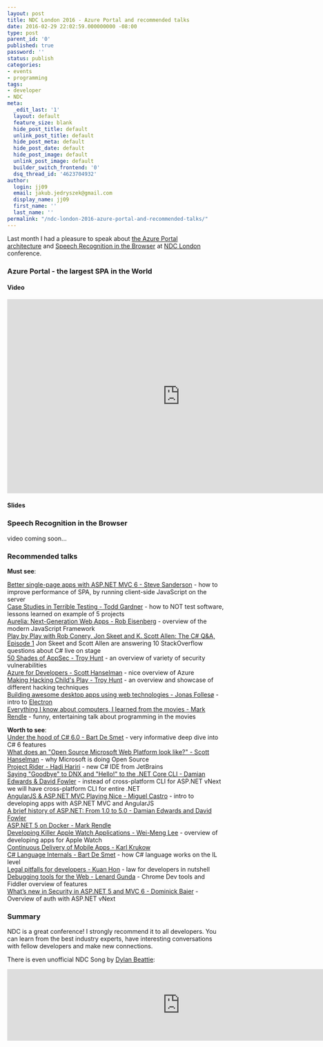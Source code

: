 ```yaml
---
layout: post
title: NDC London 2016 - Azure Portal and recommended talks
date: 2016-02-29 22:02:59.000000000 -08:00
type: post
parent_id: '0'
published: true
password: ''
status: publish
categories:
- events
- programming
tags:
- developer
- NDC
meta:
  _edit_last: '1'
  layout: default
  feature_size: blank
  hide_post_title: default
  unlink_post_title: default
  hide_post_meta: default
  hide_post_date: default
  hide_post_image: default
  unlink_post_image: default
  builder_switch_frontend: '0'
  dsq_thread_id: '4623704932'
author:
  login: jj09
  email: jakub.jedryszek@gmail.com
  display_name: jj09
  first_name: ''
  last_name: ''
permalink: "/ndc-london-2016-azure-portal-and-recommended-talks/"
---
```

<p>Last month I had a pleasure to speak about <a href="http://ndc-london.com/talk/azure-portal-the-largest-spa-in-the-world/">the Azure Portal architecture</a> and <a href="http://ndc-london.com/talk/lightning-talks-1/">Speech Recognition in the Browser</a> at <a href="http://ndc-london.com/">NDC London</a> conference.</p>
<h3>Azure Portal - the largest SPA in the World</h3>
<h4>Video</h4>
<p><iframe src="https://player.vimeo.com/video/156417164" width="800" height="450" frameborder="0" allowfullscreen="allowfullscreen"></iframe></p>
<h4>Slides</h4>
<p><script class="speakerdeck-embed" src="//speakerdeck.com/assets/embed.js" async="" data-id="22d6a30d404f4502961c6b3ba3f5167f" data-ratio="1.77777777777778"></script></p>
<h3>Speech Recognition in the Browser</h3>
<p>video coming soon...</p>
<h3>Recommended talks</h3>
<p><strong>Must see</strong>:</p>
<p><a href="https://vimeo.com/157273325">Better single-page apps with ASP.NET MVC 6 - Steve Sanderson</a> - how to improve performance of SPA, by running client-side JavaScript on the server<br />
<a href="https://vimeo.com/154301830">Case Studies in Terrible Testing - Todd Gardner</a> - how to NOT test software, lessons learned on example of 5 projects<br />
<a href="https://vimeo.com/153090562">Aurelia: Next-Generation Web Apps - Rob Eisenberg</a> - overview of the modern JavaScript Framework<br />
<a href="https://vimeo.com/153216539">Play by Play with Rob Conery, Jon Skeet and K. Scott Allen: The C# Q&amp;A, Episode 1</a> Jon Skeet and Scott Allen are answering 10 StackOverflow questions about C# live on stage<br />
<a href="https://vimeo.com/153220272">50 Shades of AppSec - Troy Hunt</a> - an overview of variety of security vulnerabilities<br />
<a href="https://vimeo.com/153223363">Azure for Developers - Scott Hanselman</a> - nice overview of Azure<br />
<a href="https://vimeo.com/153908385">Making Hacking Child's Play - Troy Hunt</a> - an overview and showcase of different hacking techniques<br />
<a href="https://vimeo.com/155663940">Building awesome desktop apps using web technologies - Jonas Follesø</a> - intro to <a href="http://electron.atom.io/">Electron</a><br />
<a href="https://vimeo.com/154025470">Everything I know about computers, I learned from the movies - Mark Rendle</a> - funny, entertaining talk about programming in the movies</p>
<p><strong>Worth to see</strong>:<br />
<a href="https://vimeo.com/155521073">Under the hood of C# 6.0 - Bart De Smet</a> - very informative deep dive into C# 6 features<br />
<a href="https://vimeo.com/153900560">What does an "Open Source Microsoft Web Platform look like?" - Scott Hanselman</a> - why Microsoft is doing Open Source<br />
<a href="https://vimeo.com/151644168">Project Rider - Hadi Hariri</a> - new C# IDE from JetBrains<br />
<a href="https://vimeo.com/153212604">Saying "Goodbye" to DNX and "Hello!" to the .NET Core CLI - Damian Edwards &amp; David Fowler</a> - instead of cross-platform CLI for ASP.NET vNext we will have cross-platform CLI for entire .NET<br />
<a href="https://vimeo.com/153759549">AngularJS &amp; ASP.NET MVC Playing Nice - Miguel Castro</a> - intro to developing apps with ASP.NET MVC and AngularJS<br />
<a href="https://vimeo.com/154034601">A brief history of ASP.NET: From 1.0 to 5.0 - Damian Edwards and David Fowler</a><br />
<a href="https://vimeo.com/154588594">ASP.NET 5 on Docker - Mark Rendle</a><br />
<a href="https://vimeo.com/154977236">Developing Killer Apple Watch Applications - Wei-Meng Lee</a> - overview of developing apps for Apple Watch<br />
<a href="https://vimeo.com/155029659">Continuous Delivery of Mobile Apps - Karl Krukow</a><br />
<a href="https://vimeo.com/album/3786844/video/155107766">C# Language Internals - Bart De Smet</a> - how C# language works on the IL level<br />
<a href="https://vimeo.com/153779115">Legal pitfalls for developers - Kuan Hon</a> - law for developers in nutshell<br />
<a href="https://vimeo.com/157292748">Debugging tools for the Web - Lenard Gunda</a> - Chrome Dev tools and Fiddler overview of features<br />
<a href="https://vimeo.com/154041158">What’s new in Security in ASP.NET 5 and MVC 6 - Dominick Baier</a> - Overview of auth with ASP.NET vNext</p>
<h3>Summary</h3>
<p>NDC is a great conference! I strongly recommend it to all developers. You can learn from the best industry experts, have interesting conversations with fellow developers and make new connections.</p>
<p>There is even unofficial NDC Song by <a href="https://twitter.com/dylanbeattie">Dylan Beattie</a>:</p>
<p><iframe src="https://w.soundcloud.com/player/?url=https%3A//api.soundcloud.com/tracks/242893377&amp;color=ff5500&amp;auto_play=false&amp;hide_related=false&amp;show_comments=true&amp;show_user=true&amp;show_reposts=false" width="800" height="166" frameborder="no" scrolling="no"></iframe></p>

